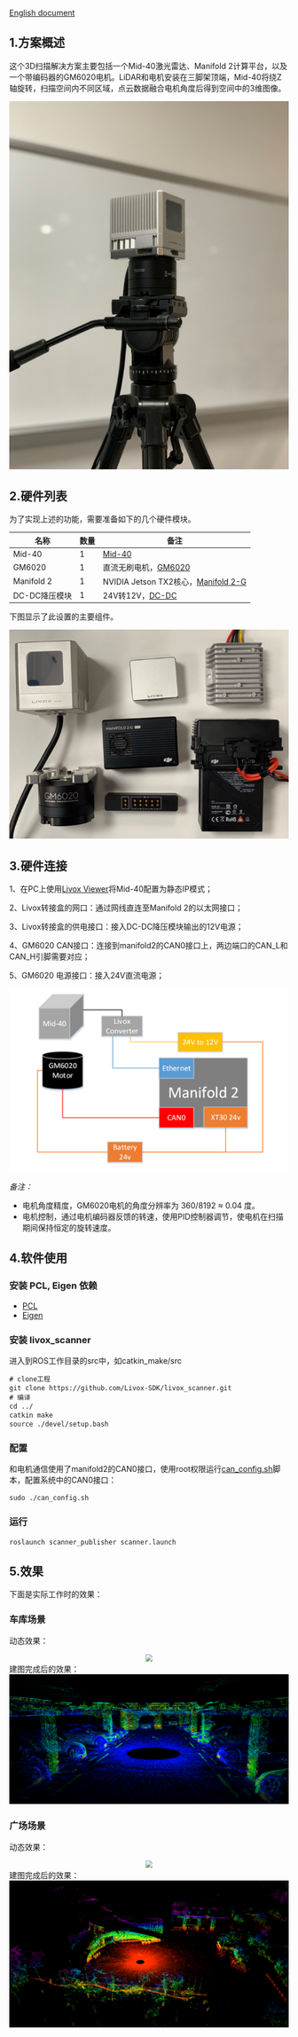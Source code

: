 [English document](../../README.md)

## 1.方案概述
这个3D扫描解决方案主要包括一个Mid-40激光雷达、Manifold 2计算平台，以及一个带编码器的GM6020电机。LiDAR和电机安装在三脚架顶端，Mid-40将绕Z轴旋转，扫描空间内不同区域，点云数据融合电机角度后得到空间中的3维图像。

![](../images/structure.png)

## 2.硬件列表

为了实现上述的功能，需要准备如下的几个硬件模块。

| 名称          | 数量 | 备注                                                         |
| ------------- | ---- | ------------------------------------------------------------ |
| Mid-40        | 1    | [Mid-40](https://www.livoxtech.com/cn/mid-40-and-mid-100)    |
| GM6020        | 1    | 直流无刷电机，[GM6020](https://www.robomaster.com/en-US/products/components/general/gm6020/info) |
| Manifold 2    | 1    | NVIDIA Jetson TX2核心，[Manifold 2-G](https://www.dji.com/cn/manifold-2) |
| DC-DC降压模块 | 1    | 24V转12V，[DC-DC](https://detail.tmall.com/item.htm?spm=a1z10.5-b-s.w4011-22634399823.63.3980567e8iHRQI&id=565654736873&rn=8370e15b14a401cd4e0b38e81231519f&abbucket=11) |

下图显示了此设置的主要组件。

![](../images/scanning_1.png)

## 3.硬件连接

1、在PC上使用[Livox Viewer]( https://www.livoxtech.com/downloads )将Mid-40配置为静态IP模式；

2、Livox转接盒的网口：通过网线直连至Manifold 2的以太网接口；

3、Livox转接盒的供电接口：接入DC-DC降压模块输出的12V电源；

4、GM6020 CAN接口：连接到manifold2的CAN0接口上，两边端口的CAN_L和CAN_H引脚需要对应；

5、GM6020 电源接口：接入24V直流电源；

<div align=center><img src="../images/2.png" style="zoom:80%;" /></div>

*备注：*
- 电机角度精度，GM6020电机的角度分辨率为 360/8192 ≈ 0.04 度。
- 电机控制，通过电机编码器反馈的转速，使用PID控制器调节，使电机在扫描期间保持恒定的旋转速度。

## 4.软件使用

### 安装 PCL, Eigen 依赖

- [PCL](https://pointclouds.org/downloads/#linux)
- [Eigen](http://eigen.tuxfamily.org/index.php?title=Main_Page)

### 安装 livox_scanner

进入到ROS工作目录的src中，如catkin_make/src

```
# clone工程
git clone https://github.com/Livox-SDK/livox_scanner.git
# 编译
cd ../
catkin make
source ./devel/setup.bash
```

### 配置

和电机通信使用了manifold2的CAN0接口，使用root权限运行[can_config.sh](./scanner_publisher/can_config.sh)脚本，配置系统中的CAN0接口：

```
sudo ./can_config.sh
```

### 运行

```
roslaunch scanner_publisher scanner.launch
```

## 5.效果

下面是实际工作时的效果：

### 车库场景

动态效果：

<div align=center><img src="../images/result/parkinglot.gif" style="zoom:80%;" /></div>
建图完成后的效果：

<div align=center><img src="../images/result/parkinglot.png" style="zoom:80%;" /></div>

### 广场场景

动态效果：

<div align=center><img src="../images/result/square.gif" style="zoom:80%;" /></div>
建图完成后的效果：

<div align=center><img src="../images/result/square.png" style="zoom:80%;" /></div>